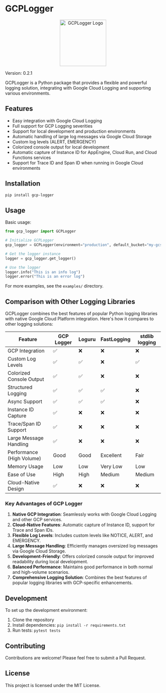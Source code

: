 # GCPLogger
<div align="center">
  <img src="https://github.com/user-attachments/assets/755174ad-a3b8-422e-b63f-87bda305f823" alt="GCPLogger Logo" width="150" height="150">
</div>

Version: 0.2.1

GCPLogger is a Python package that provides a flexible and powerful logging solution, integrating with Google Cloud Logging and supporting various environments.

## Features

- Easy integration with Google Cloud Logging
- Full support for GCP Logging severities
- Support for local development and production environments
- Automatic handling of large log messages via Google Cloud Storage
- Custom log levels (ALERT, EMERGENCY)
- Colorized console output for local development
- Automatic capture of Instance ID for AppEngine, Cloud Run, and Cloud Functions services
- Support for Trace ID and Span ID when running in Google Cloud environments

## Installation

```bash
pip install gcp-logger
```

## Usage

Basic usage:

```python
from gcp_logger import GCPLogger

# Initialize GCPLogger
gcp_logger = GCPLogger(environment="production", default_bucket="my-gcs-bucket")

# Get the logger instance
logger = gcp_logger.get_logger()

# Use the logger
logger.info("This is an info log")
logger.error("This is an error log")
```

For more examples, see the `examples/` directory.

## Comparison with Other Logging Libraries

GCPLogger combines the best features of popular Python logging libraries with native Google Cloud Platform integration. Here's how it compares to other logging solutions:

| Feature                   | GCP Logger | Loguru | FastLogging | stdlib logging |
|---------------------------|------------|--------|-------------|----------------|
| GCP Integration           | ✅         | ❌     | ❌          | ❌             |
| Custom Log Levels         | ✅         | ✅     | ❌          | ✅             |
| Colorized Console Output  | ✅         | ✅     | ❌          | ❌             |
| Structured Logging        | ✅         | ✅     | ✅          | ❌             |
| Async Support             | ✅         | ✅     | ✅          | ❌             |
| Instance ID Capture       | ✅         | ❌     | ❌          | ❌             |
| Trace/Span ID Support     | ✅         | ❌     | ❌          | ❌             |
| Large Message Handling    | ✅         | ❌     | ❌          | ❌             |
| Performance (High Volume) | Good       | Good   | Excellent   | Fair           |
| Memory Usage              | Low        | Low    | Very Low    | Low            |
| Ease of Use               | High       | High   | Medium      | Medium         |
| Cloud-Native Design       | ✅         | ❌     | ❌          | ❌             |

### Key Advantages of GCP Logger

1. **Native GCP Integration**: Seamlessly works with Google Cloud Logging and other GCP services.
2. **Cloud-Native Features**: Automatic capture of Instance ID, support for Trace and Span IDs.
3. **Flexible Log Levels**: Includes custom levels like NOTICE, ALERT, and EMERGENCY.
4. **Large Message Handling**: Efficiently manages oversized log messages via Google Cloud Storage.
5. **Development-Friendly**: Offers colorized console output for improved readability during local development.
6. **Balanced Performance**: Maintains good performance in both normal and high-volume scenarios.
7. **Comprehensive Logging Solution**: Combines the best features of popular logging libraries with GCP-specific enhancements.

## Development

To set up the development environment:

1. Clone the repository
2. Install dependencies: `pip install -r requirements.txt`
3. Run tests: `pytest tests`

## Contributing

Contributions are welcome! Please feel free to submit a Pull Request.

## License

This project is licensed under the MIT License.
